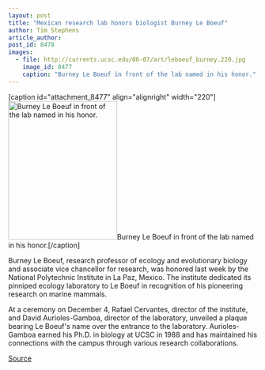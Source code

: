 ```yaml
---
layout: post
title: "Mexican research lab honors biologist Burney Le Boeuf"
author: Tim Stephens
article_author: 
post_id: 8478
images:
  - file: http://currents.ucsc.edu/06-07/art/leboeuf_burney.220.jpg
    image_id: 8477
    caption: "Burney Le Boeuf in front of the lab named in his honor."
---
```


[caption id="attachment_8477" align="alignright" width="220"]<a href="http://dev-ucsc-news.pantheonsite.io/wp-content/uploads/2006/12/leboeuf_burney.220.jpg"><img class="size-full wp-image-8477" src="http://dev-ucsc-news.pantheonsite.io/wp-content/uploads/2006/12/leboeuf_burney.220.jpg" alt="Burney Le Boeuf in front of the lab named in his honor." width="220" height="280" /></a>Burney Le Boeuf in front of the lab named in his honor.[/caption]
<a name="content" id="content"></a>
<p>
  Burney Le Boeuf, research professor of ecology and evolutionary biology and associate vice chancellor for research, was honored last week by the National Polytechnic Institute in La Paz, Mexico. The institute dedicated its pinniped ecology laboratory to Le Boeuf in recognition of his pioneering research on marine mammals.
</p>
<p>
  At a ceremony on December 4, Rafael Cervantes, director of the institute, and David Aurioles-Gamboa, director of the laboratory, unveiled a plaque bearing Le Boeuf's name over the entrance to the laboratory. Aurioles-Gamboa earned his Ph.D. in biology at UCSC in 1988 and has maintained his connections with the campus through various research collaborations.
</p>
<p><a href="http://www1.ucsc.edu/currents/06-07/12-11/leboeuf.asp" title="Permalink to leboeuf">Source</a></p>
